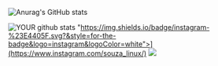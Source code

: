 ![Anurag's GitHub stats](https://github-readme-stats.vercel.app/api?username=CursoAnalistaVoip&show_icons=true&theme=radical)

![YOUR github stats](https://github-readme-stats.vercel.app/api?username=CursoAnalistaVoip)
"https://img.shields.io/badge/instagram-%23E4405F.svg?&style=for-the-badge&logo=instagram&logoColor=white">](https://www.instagram.com/souza_linux/) [<img src = "https://img.shields.io/badge/facebook-%231877F2.svg?&style=for-the-badge&logo=facebook&logoColor=white">](https://www.facebook.com/https://www.facebook.com/mundovoip1)
